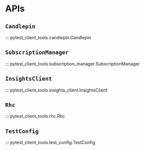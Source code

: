 # APIs

## `Candlepin`

::: pytest_client_tools.candlepin.Candlepin

## `SubscriptionManager`

::: pytest_client_tools.subscription_manager.SubscriptionManager

## `InsightsClient`

::: pytest_client_tools.insights_client.InsightsClient

## `Rhc`

::: pytest_client_tools.rhc.Rhc

## `TestConfig`

::: pytest_client_tools.test_config.TestConfig
